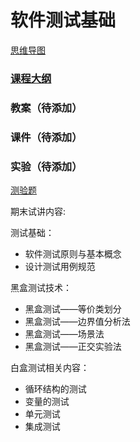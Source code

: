 # 软件测试基础

[思维导图](http://naotu.baidu.com/file/a289240f1f288602fca9b35847f00ea7)

### [课程大纲](content/gang.md)

### 教案（待添加）

### 课件（待添加）

### 实验（待添加）

[测验题](papers/test.md)

期末试讲内容:

测试基础：

- 软件测试原则与基本概念
- 设计测试用例规范

黑盒测试技术：

- 黑盒测试——等价类划分
- 黑盒测试——边界值分析法
- 黑盒测试——场景法
- 黑盒测试——正交实验法

白盒测试相关内容：

- 循环结构的测试
- 变量的测试
- 单元测试
- 集成测试